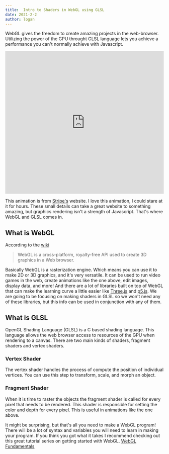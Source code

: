 ```yaml
---
title:  Intro to Shaders in WebGL using GLSL
date: 2021-2-2
author: logan
---
```


WebGL gives the freedom to create amazing projects in the web-browser. Utilizing the power of the GPU throught GLSL
language lets you achieve a performance you can't normally achieve with Javascript.

<!--more-->

<iframe height="454" style="width: 100%;" scrolling="no" title="Stripe Website Gradient Animation" src="https://codepen.io/kevinhufnagl/embed/YzwBemd?height=454&theme-id=dark&default-tab=result" frameborder="no" loading="lazy" allowtransparency="true" allowfullscreen="true">
  See the Pen <a href='https://codepen.io/kevinhufnagl/pen/YzwBemd'>Stripe Website Gradient Animation</a> by Kevin Hufnagl
  (<a href='https://codepen.io/kevinhufnagl'>@kevinhufnagl</a>) on <a href='https://codepen.io'>CodePen</a>.
</iframe>

This animation is from <a href="www.stripe.com">Stripe's</a> website. I love this animation, I could stare at it for hours.
These small details can take a great website to something amazing, but graphics rendering isn't a strength of Javascript.
That's where WebGL and GLSL comes in.

## What is WebGL

According to the <a href="https://www.khronos.org/webgl/wiki/Getting_Started">wiki</a>
> WebGL is a cross-platform, royalty-free API used to create 3D graphics in a Web browser.

Basically WebGL is a rasterization engine. Which means you can use it to make 2D or 3D graphics, and it's very versatile.
It can be used to run video games in the web, create animations like the one above, edit images, display data, and more!
And there are a lot of libraries built on top of WebGL that can make the learning curve a little easier like
<a href="https://threejs.org/">Three.js</a> and <a href="p5js.org">p5.js</a>. We are going to be focusing on making
shaders in GLSL so we won't need any of these libraries, but this info can be used in conjunction with any of them.

## What is GLSL
OpenGL Shading Language (GLSL) is a C based shading language. This language allows the web browser access to resources
of the GPU when rendering to a canvas. There are two main kinds of shaders, fragment shaders and vertex shaders.

### Vertex Shader
The vertex shader handles the process of compute the position of individual vertices. You can use this step to transform,
scale, and morph an object.

### Fragment Shader
When it is time to raster the objects the fragment shader is called for every pixel that needs to be rendered. This
shader is responsible for setting the color and depth for every pixel. This is useful in animations like the one above.


It might be surprising, but that's all you need to make a WebGL program! There will be a lot of syntax and variables
you will need to learn in making your program. If you think you got what it takes I recommend checking out this great
tutorial series on getting started with WebGL. <a href="https://webglfundamentals.org/webgl/lessons/webgl-fundamentals.html">
WebGL Fundamentals</a>

